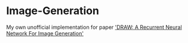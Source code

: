 # Image-Generation
My own unofficial implementation for paper ['DRAW: A Recurrent Neural Network For Image Generation'](https://arxiv.org/pdf/1502.04623.pdf) 


